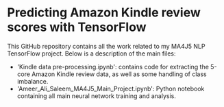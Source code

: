 # Predicting Amazon Kindle review scores with TensorFlow
This GitHub repository contains all the work related to my MA4J5 NLP TensorFlow project. Below is a description of the main files:
* 'Kindle data pre-processing.ipynb': contains code for extracting the 5-core Amazon Kindle review data, as well as some handling of class imbalance.
* 'Ameer_Ali_Saleem_MA4J5_Main_Project.ipynb': Python notebook containing all main neural network training and analysis.
